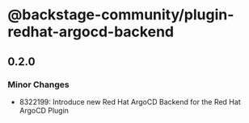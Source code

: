 # @backstage-community/plugin-redhat-argocd-backend

## 0.2.0

### Minor Changes

- 8322199: Introduce new Red Hat ArgoCD Backend for the Red Hat ArgoCD Plugin
